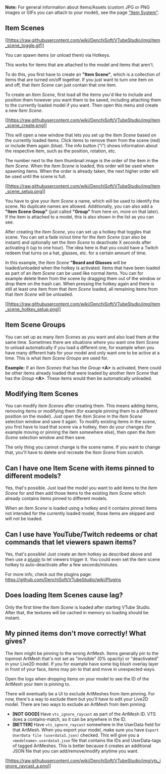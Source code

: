 **Note:** For general information about Items/Assets (custom JPG or PNG images or GIFs you can attach to your model), see the page ["Item System"](https://github.com/DenchiSoft/VTubeStudio/wiki/Item-System).

## Item Scenes

[[https://raw.githubusercontent.com/wiki/DenchiSoft/VTubeStudio/img/item_scene_toggle.gif]]

You can spawn items (or unload them) via Hotkeys.

This works for items that are attached to the model and items that aren't.

To do this, you first have to create an **"Item Scene"**, which is a collection of items that are turned on/off together. If you just want to turn one item on and off, that _Item Scene_ can just contain that one item.

To create an _Item Scene_, first load all the items you'd like to include and position them however you want them to be saved, including attaching them to the currently loaded model if you want. Then open this menu and create a new _Item Scene_.

[[https://raw.githubusercontent.com/wiki/DenchiSoft/VTubeStudio/img/item_scene_create.png]]

This will open a new window that lets you set up the _Item Scene_ based on the currently loaded items. Click items to remove them from the scene (red) or include them again (blue). The info button ("i") shows information about the respective item, such as the position, rotation, etc.

The number next to the item thumbnail image is the order of the item in the _Item Scene_. When the _Item Scene_ is loaded, this order will be used when spawning items. When the order is already taken, the next higher order will be used until the scene is full.

[[https://raw.githubusercontent.com/wiki/DenchiSoft/VTubeStudio/img/item_scene_setup.png]]

You have to give your _Item Scene_ a name, which will be used to identify the scene. No duplicate names are allowed. Additionally, you can also add a **"Item Scene Group"** (just called **"Group"** from here on, more on that later). If the item is attached to a model, this is also shown in the list as you can see.

After creating the _Item Scene_, you can set up a hotkey that toggles that scene. You can set a fade in/out time for the _Item Scene_ (can also be instant) and optionally set the _Item Scene_ to deactivate X seconds after activating it (up to one hour). The idea here is that you could have a Twitch redeem that turns on a hat, glasses, etc. for a certain amount of time. 

In this example, the _Item Scene_ **"Beard and Glasses** will be loaded/unloaded when the hotkey is activated. Items that have been loaded as part of an _Item Scene_ can be used like normal items. You can for example delete them from the scene by dragging them out of the window or drop them on the trash can. When pressing the hotkey again and there is still at least one item from that _Item Scene_ loaded, all remaining items from that _Item Scene_ will be unloaded.

[[https://raw.githubusercontent.com/wiki/DenchiSoft/VTubeStudio/img/item_scene_hotkey_setup.png]]

## Item Scene Groups

You can set up as many _Item Scenes_ as you want and also load them at the same time. Sometimes there are situations where you want one _Item Scene_ to unload automatically if you load a different one, for example when you have many different hats for your model and only want one to be active at a time. This is what _Item Scene Groups_ are used for. 

**Example:** If an _Item Scenes_ that has the _Group_ **\<A\>** is activated, there could be other items already loaded that were loaded by another _Item Scene_ that has the _Group_ **\<A\>**. These items would then be automatically unloaded.

## Modifying Item Scenes

You can modify _Item Scenes_ after creating them. This means adding items, removing items or modifying them (for example pinning them to a different position on the model). Just open the _Item Scene_ in the _Item Scene_ selection window and save it again. To modify existing items in the scene, you first have to load that scene via a hotkey, then do your changes (for example moving or pinning the item somewhere else), then open the _Item Scene_ selection window and then save.

The only thing you cannot change is the scene name. If you want to change that, you'll have to delete and recreate the _Item Scene_ from scratch.

## Can I have one Item Scene with items pinned to different models?

Yes, that's possible. Just load the model you want to add items to the _Item Scene_ for and then add those items to the existing _Item Scene_ which already contains items pinned to different models.

When an _Item Scene_ is loaded using a hotkey and it contains pinned items not intended for the currently loaded model, those items are skipped and will not be loaded.

## Can I use have YouTube/Twitch redeems or chat commands that let viewers spawn items?

Yes, that's possible! Just create an item hotkey as described above and then use a [plugin](https://github.com/DenchiSoft/VTubeStudio/wiki/Plugins) to let viewers trigger it. You could even set the item scene hotkey to auto-deactivate after a few seconds/minutes.

For more info, check out the plugins page: https://github.com/DenchiSoft/VTubeStudio/wiki/Plugins

## Does loading Item Scenes cause lag?

Only the first time the _Item Scene_ is loaded after starting VTube Studio. After that, the textures will be cached in memory so loading should be instant.

## My pinned items don't move correctly! What gives?

The item might be pinning to the wrong ArtMesh. Items generally pin to the topmost ArtMesh that's not set as "invisible" (0% opacity) or "deactivated" in your Live2D model. If you for example have some big blush overlay layer in front of your face, items may pin to that and move in unexpected ways.

Open the logs when dropping items on your model to see the ID of the ArtMesh your item is pinning to.

There will eventually be a UI to exclude ArtMeshes from item pinning. For now, there's a way to exclude them but you'll have to edit your Live2D model. There are two ways to exclude an ArtMesh from item pinning:

* **[NOT GOOD]** Have `vts_ignore_raycast` as part of the ArtMesh ID. VTS does a contains-match, so it can be anywhere in the ID.
* **[BETTER]** Have `vts_ignore_raycast` somewhere in the UserData field for that ArtMesh. When you export your model, make sure you have `Export UserData file (userdata3.json)` checked. This will give you a `<modelname>.userdata3.json` file that contains the IDs and UserData-tags of tagged ArtMeshes. This is better because it creates an additional JSON file that you can add/remove/modify anytime you want.

[[https://raw.githubusercontent.com/wiki/DenchiSoft/VTubeStudio/img/vts_ignore_raycast_a.png]]


